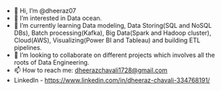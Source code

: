 - 👋 Hi, I’m @dheeraz07
- 👀 I’m interested in Data ocean.
- 🌱 I’m currently learning Data modeling, 
                             Data Storing(SQL and NoSQL DBs), 
                             Batch processing(Kafka),
                             Big Data(Spark and Hadoop cluster),
                             Cloud(AWS), 
                             Visualizing(Power BI and Tableau) and 
                             building ETL pipelines. 
- 💞️ I’m looking to collaborate on different projects which involves all the roots of Data Engineering.
- 📫 How to reach me: dheerazchavali1728@gmail.com
- LinkedIn - https://www.linkedin.com/in/dheeraz-chavali-334768191/

<!---
dheeraz07/dheeraz07 is a ✨ special ✨ repository because its `README.md` (this file) appears on your GitHub profile.
You can click the Preview link to take a look at your changes.
--->
